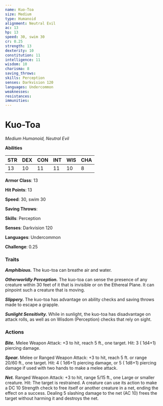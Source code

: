 ```yaml
---
name: Kuo-Toa
size: Medium
type: Humanoid
alignment: Neutral Evil
ac: 13
hp: 13
speed: 30, swim 30
cr: 0.25
strength: 13
dexterity: 10
constitution: 11
intelligence: 11
wisdom: 10
charisma: 8
saving_throws: 
skills: Perception
senses: Darkvision 120
languages: Undercommon
weaknesses:
resistances:
immunities:
---
```


# Kuo-Toa

*Medium Humanoid, Neutral Evil*

**Abilities**

| STR | DEX | CON | INT | WIS | CHA |
| --- | --- | --- | --- | --- | --- |
| 13 | 10 | 11 | 11 | 10 | 8 |

**Armor Class**: 13

**Hit Points**: 13

**Speed**: 30, swim 30

**Saving Throws**: 

**Skills**: Perception

**Senses**: Darkvision 120

**Languages**: Undercommon

**Challenge**: 0.25


### Traits
***Amphibious.*** The kuo-toa can breathe air and water.

***Otherworldly Perception.*** The kuo-toa can sense the presence of any creature within 30 feet of it that is invisible or on the Ethereal Plane. It can pinpoint such a creature that is moving.

***Slippery.*** The kuo-toa has advantage on ability checks and saving throws made to escape a grapple.

***Sunlight Sensitivity.*** While in sunlight, the kuo-toa has disadvantage on attack rolls, as well as on Wisdom (Perception) checks that rely on sight.


### Actions
***Bite.*** Melee Weapon Attack:  +3 to hit, reach 5 ft., one target. Hit: 3 ( 1d4+1) piercing damage.

***Spear.*** Melee or Ranged Weapon Attack:  +3 to hit, reach 5 ft. or range 20/60 ft., one target. Hit: 4 ( 1d6+1) piercing damage, or 5 ( 1d8+1) piercing damage if used with two hands to make a melee attack.

***Net.*** Ranged Weapon Attack:  +3 to hit, range 5/15 ft., one Large or smaller creature. Hit: The target is restrained. A creature can use its action to make a DC 10 Strength check to free itself or another creature in a net, ending the effect on a success. Dealing 5 slashing damage to the net (AC 10) frees the target without harming it and destroys the net.

